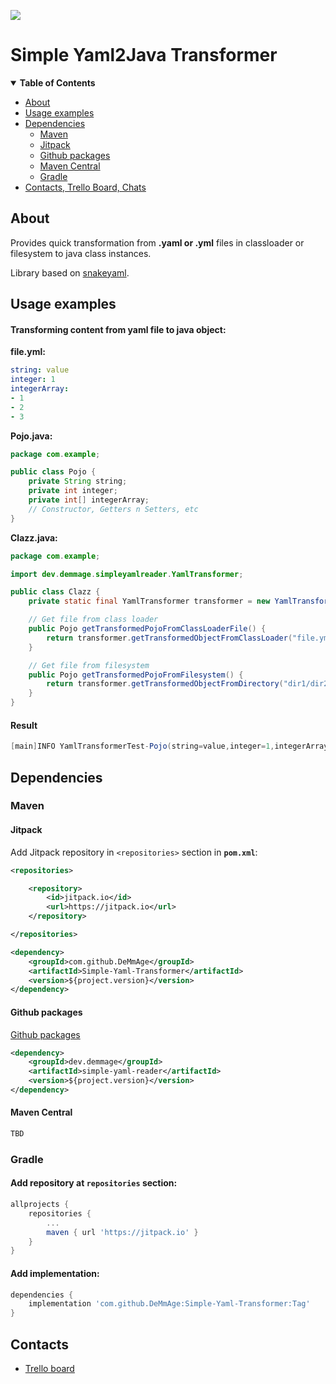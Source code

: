 [![](https://jitpack.io/v/DeMmAge/Simple-Yaml-Transformer.svg)](https://jitpack.io/#DeMmAge/Simple-Yaml-Transformer)

# Simple Yaml2Java Transformer

<details open>
<summary><b>Table of Contents</b></summary>
<!-- MarkdownTOC -->

* [About](#About)
* [Usage examples](#Usage-examples)
* [Dependencies](#Dependencies)
    * [Maven](#Maven)
    * [Jitpack](#Jitpack)
    * [Github packages](#Github-packages)
    * [Maven Central](#Maven-Central)
    * [Gradle](#Gradle)
* [Contacts, Trello Board, Chats](#Contacts)

<!-- /MarkdownTOC -->
</details>

## About

Provides quick transformation from __.yaml or .yml__ files in classloader or filesystem to java class instances.

Library based on [snakeyaml](https://mvnrepository.com/artifact/org.yaml/snakeyaml).

## Usage examples

#### Transforming content from yaml file to java object:

__file.yml:__

  ```yaml
string: value
integer: 1
integerArray:
  - 1
  - 2
  - 3
```

__Pojo.java:__

```java
package com.example;

public class Pojo {
    private String string;
    private int integer;
    private int[] integerArray;
    // Constructor, Getters n Setters, etc
}
```

__Clazz.java:__

```java
package com.example;

import dev.demmage.simpleyamlreader.YamlTransformer;

public class Clazz {
    private static final YamlTransformer transformer = new YamlTransformer();

    // Get file from class loader
    public Pojo getTransformedPojoFromClassLoaderFile() {
        return transformer.getTransformedObjectFromClassLoader("file.yml", Pojo.class);
    }

    // Get file from filesystem
    public Pojo getTransformedPojoFromFilesystem() {
        return transformer.getTransformedObjectFromDirectory("dir1/dir2/file.yml", Pojo.class);
    }
}
```

#### Result

```java
[main]INFO YamlTransformerTest-Pojo(string=value,integer=1,integerArray=[1,2,3])
```

## Dependencies

### Maven

#### Jitpack

Add Jitpack repository in `<repositories>` section in __`pom.xml`__:

```xml
<repositories>

    <repository>
        <id>jitpack.io</id>
        <url>https://jitpack.io</url>
    </repository>

</repositories>
```

```xml
<dependency>
    <groupId>com.github.DeMmAge</groupId>
    <artifactId>Simple-Yaml-Transformer</artifactId>
    <version>${project.version}</version>
</dependency>
```

#### Github packages

[Github packages](https://github.com/DeMmAge?tab=packages&repo_name=Simple-Yaml-Transformer)

```xml
<dependency>
    <groupId>dev.demmage</groupId>
    <artifactId>simple-yaml-reader</artifactId>
    <version>${project.version}</version>
</dependency>
```

#### Maven Central

```xml
TBD
```

### Gradle

#### Add repository at ``repositories`` section:

```groovy
allprojects {
    repositories {
        ...
        maven { url 'https://jitpack.io' }
    }
}
```

#### Add implementation:

```groovy
dependencies {
    implementation 'com.github.DeMmAge:Simple-Yaml-Transformer:Tag'
}
```

## Contacts

* [Trello board](https://trello.com/b/sPo2h5qC)